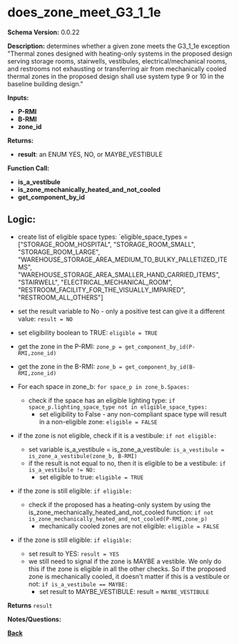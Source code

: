# does_zone_meet_G3_1_1e
**Schema Version:** 0.0.22  

**Description:** determines whether a given zone meets the G3_1_1e exception "Thermal zones designed with heating-only systems in the proposed design serving storage rooms, stairwells, vestibules, electrical/mechanical rooms, and restrooms not exhausting or transferring air from mechanically cooled thermal zones in the proposed design shall use system type 9 or 10 in the baseline building design."

**Inputs:**
- **P-RMI**
- **B-RMI**
- **zone_id**

**Returns:**  
- **result**: an ENUM YES, NO, or MAYBE_VESTIBULE
 
**Function Call:**
- **is_a_vestibule**
- **is_zone_mechanically_heated_and_not_cooled**
- **get_component_by_id**

## Logic:
- create list of eligible space types: `eligible_space_types = ["STORAGE_ROOM_HOSPITAL", "STORAGE_ROOM_SMALL", "STORAGE_ROOM_LARGE", "WAREHOUSE_STORAGE_AREA_MEDIUM_TO_BULKY_PALLETIZED_ITEMS", "WAREHOUSE_STORAGE_AREA_SMALLER_HAND_CARRIED_ITEMS", "STAIRWELL", "ELECTRICAL_MECHANICAL_ROOM", "RESTROOM_FACILITY_FOR_THE_VISUALLY_IMPAIRED", "RESTROOM_ALL_OTHERS"]
- set the result variable to No - only a positive test can give it a different value: `result = NO`
- set eligibility boolean to TRUE: `eligible = TRUE`
- get the zone in the P-RMI: `zone_p = get_component_by_id(P-RMI,zone_id)`
- get the zone in the B-RMI: `zone_b = get_component_by_id(B-RMI,zone_id)`
- For each space in zone_b: `for space_p in zone_b.Spaces:`
	- check if the space has an eligible lighting type: `if space_p.lighting_space_type not in eligible_space_types:`
		- set eligibility to False - any non-compliant space type will result in a non-eligible zone: `eligible = FALSE`

- if the zone is not eligible, check if it is a vestibule: `if not eligible:`
	- set variable is_a_vestibule = is_zone_a_vestibule: `is_a_vestibule = is_zone_a_vestibule(zone_b, B-RMI)`
	- if the result is not equal to no, then it is eligible to be a vestibule: `if is_a_vestibule != NO:`
		- set eligible to true: `eligible = TRUE`

- if the zone is still eligible: `if eligible:`
	- check if the proposed has a heating-only system by using the is_zone_mechanically_heated_and_not_cooled function: `if not is_zone_mechanically_heated_and_not_cooled(P-RMI,zone_p)`
		- mechanically cooled zones are not eligible: `eligible = FALSE`

- if the zone is still eligible: `if eligible:`
	- set result to YES: `result = YES`
	- we still need to signal if the zone is MAYBE a vestible.  We only do this if the zone is eligible in all the other checks.  So if the proposed zone is mechanically cooled, it doesn't matter if this is a vestibule or not: `if is_a_vestibule == MAYBE:`
		- set result to MAYBE_VESTIBULE: result = `MAYBE_VESTIBULE`


**Returns** `result`


**Notes/Questions:**  


**[Back](../_toc.md)**
